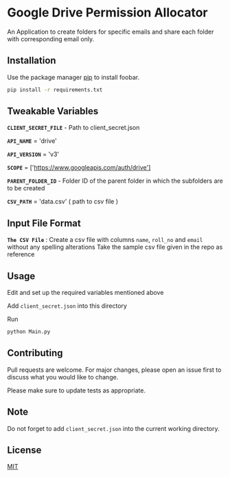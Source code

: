 # Google Drive Permission Allocator

An Application to create folders for specific emails and share each folder with corresponding email only.

## Installation

Use the package manager [pip](https://pip.pypa.io/en/stable/) to install foobar.

```bash
pip install -r requirements.txt
```
## Tweakable Variables
**`CLIENT_SECRET_FILE`** - Path to client_secret.json 

**`API_NAME`** = 'drive'

**`API_VERSION`** = 'v3' 

**`SCOPE`** = ['https://www.googleapis.com/auth/drive'] 

**`PARENT_FOLDER_ID`** - Folder ID of the parent folder in which the subfolders are to be created 

**`CSV_PATH`** = 'data.csv' ( path to csv file )

## Input File Format
**`The CSV File`** : Create a csv file with columns `name`, `roll_no` and `email` without any spelling alterations Take the sample csv file given in the repo as reference

## Usage

Edit and set up the required variables mentioned above

Add `client_secret.json` into this directory

Run
```bash
python Main.py
```

## Contributing
Pull requests are welcome. For major changes, please open an issue first to discuss what you would like to change.

Please make sure to update tests as appropriate.

## Note 
Do not forget to add `client_secret.json` into the current working directory.

## License
[MIT](https://choosealicense.com/licenses/mit/)
